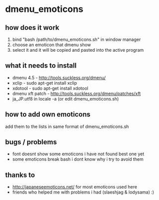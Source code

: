 # dmenu_emoticons

## how does it work
1. bind "bash /path/to/dmenu_emoticons.sh" in window manager
2. choose an emoticon that dmenu show
3. select it and it will be copied and pasted into the active program

## what it needs to install
- dmenu 4.5 - http://tools.suckless.org/dmenu/
- xclip - sudo apt-get install xclip
- xdotool - sudo apt-get install xdotool
- dmenu xft patch - http://tools.suckless.org/dmenu/patches/xft
- ja_JP.utf8 in locale -a (or edit dmenu_emoticons.sh)

## how to add own emoticons
add them to the lists in same format of dmenu_emoticons.sh

## bugs / problems
- font doesnt show some emoticons i have not found best one yet
- some emoticons break bash i dont know why i try to avoid them

## thanks to
- http://japaneseemoticons.net/ for most emoticons used here
- friends who helped me with problems i had (slaeshjag & lodysama) :)
